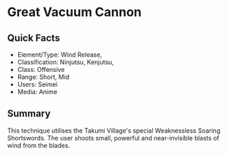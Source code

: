 # Great Vacuum Cannon

## Quick Facts
- Element/Type: Wind Release,
- Classification: Ninjutsu, Kenjutsu,
- Class: Offensive
- Range: Short, Mid
- Users: Seimei
- Media: Anime

## Summary
This technique utilises the Takumi Village's special Weaknessless Soaring Shortswords. The user shoots small, powerful and near-invisible blasts of wind from the blades.
